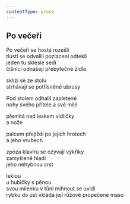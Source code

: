 ```yaml
---
contentType: prose
---
```


## Po večeři

Po večeři se hosté rozešli  
tlustí se odvalili pozlacení odtekli  
jeden tu sklesle sedí  
číšníci odnášejí přebytečné židle

sklízí se ze stolu  
strhávají se potřísněné ubrusy

Pod stolem odhalil zapletené  
nohy svého přítele a své milé

přemítá nad leskem vidličky  
a nože

palcem přejíždí po jejích hrotech  
a jeho vrubech

zpoza klavíru se ozývají výkřiky  
zamyšleně hladí  
jeho nehybnou srst

leklou  
u hubičky s pěnou  
svou milenku v tůni mihnout se uvidí  
rybku do úst vkládá její růžové propečené maso
